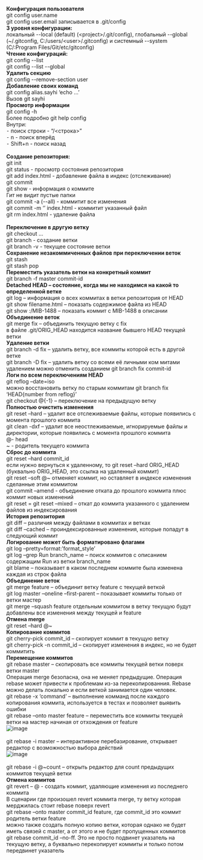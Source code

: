 **Конфигурация пользователя**<br>
git config user.name<br>
git config user.email записывается в .git/config<br>
**3 уровня конфигурации:**<br>
локальный --local (default) (\<project\>/.git/config), глобальный --global (\~/.gitconfig, C:/users/\<user\>/.gitconfig) и системный --system (C/:Program Files/Git/etc/gitconfig)<br>
**Чтение конфигураций:**<br>
git config --list <br>
git config --list --global<br>
**Удалить секцию**<br>
git config --remove-section user<br>
**Добавление своих команд**<br>
git config alias.sayhi ‘echo …’<br>
Вызов git sayhi<br>
**Просмотр информации**<br>
git config -h<br>
Более подробно git help config<br>
Внутри: <br>
 ⁃ поиск строки - “/<строка>”<br>
 ⁃ n - поиск вперёд<br>
 ⁃ Shift+n - поиск назад<br>
<br>
**Создание репозитория:**<br>
git init <br>
git status - просмотр состояния репозитория <br>
git add index.html - добавление файла в индекс (отслеживание)<br>
git commit<br>
git show - информация о коммите <br>
Гит не видит пустые папки<br>
git commit -a (--all) - коммитит все изменения<br>
git commit -m ‘’ index.html - коммитит указанный файл<br>
git rm index.html - удаление файла<br>
<br>
**Переключение в другую ветку**<br>
git checkout …<br>
git branch - создание ветки<br>
git branch -v - текущее состояние ветки<br>
**Сохранение незакоммиченных файлов при переключении веток**<br>
git stash<br>
git stash pop<br>
**Переместить указатель ветки на конкретный коммит**<br>
git branch -f master commit-id<br>
**Detached HEAD – состояние, когда мы не находимся на какой то определенной ветке**<br>
git log – информация о всех коммитах в ветки репозитория от HEAD<br>
git show filename.html – показать содержимое файла из HEAD<br>
git show :/MIB-1488 – показать коммит с MIB-1488 в описании<br>
**Объединение веток**<br>
git merge fix – объединить текущую ветку с fix<br>
в файле .git/ORIG_HEAD находится название бывшего HEAD текущей ветки<br>
**Удаление ветки**<br>
git branch -d fix – удалить ветку, все коммиты которой есть в другой ветке<br>
git branch -D fix – удалить ветку со всеми её личными ком митами<br>
удалением можно отменить созданием git branch fix commit-id<br>
**Логи по всем переключениям HEAD**<br>
git reflog –date=iso<br>
можно восстановить ветку по старым коммитам git branch fix ‘HEAD{number from reflog}’ <br>
git checkout @{-1} – переключение на предыдущую ветку<br>
**Полностью очистить изменения**<br>
git reset –hard – удалит все отслеживаемые файлы, которые появились с момента прошлого коммита<br>
git clean -dxf – удалит все неостлеживаемые, игнорируемые файлы и директории, которые появились с момента прошлого коммита<br>
@- head<br>
~ - родитель текущего коммита<br>
**Сброс до коммита**<br>
git reset –hard commit_id<br>
если нужно вернуться к удаленному, то git reset –hard ORIG_HEAD (буквально ORIG_HEAD, это ссылка на удаленный коммит)<br>
git reset –soft @~ отменяет коммит, но оставляет в индексе изменения сделанные этим коммитом<br>
git commit –amend - объединение отката до прошлого коммита плюс коммит новых изменений<br>
git reset = git reset –mixed – откат до коммита указанного с удалением файлов из индексирования<br>
**История репозитория**<br>
git diff – различия между файлами в коммитах и ветках<br>
git diff –cached – проиндексированные изменения, которые попадут в следующий коммит<br>
**Логирование может быть форматировано флагами**<br>
git log –pretty=format:’format_style’<br>
git log –grep Run branch_name – поиск коммитов с описанием содержащим Run из ветки branch_name<br>
git blame – показывает в каком последнем коммите была изменена каждая из строк файла<br>
**Объединение веток**<br>
git merge feature – объединит ветку feature с текущей веткой<br>
git log master –oneline –first-parent – показывает коммиты только от ветки мастер<br>
git merge –squash feature отдельным коммитом в ветку текущую будут добавлены все изменения между текущей и feature<br>
**Отмена merge**<br>
git reset –hard @~<br>
**Копирование коммитов**<br>
git cherry-pick commit_id – скопирует коммит в текущую ветку<br>
git cherry-pick -n commit_id – скопирует изменения в индекс, но не будет коммитить<br>
**Перемещение коммитов**<br>
git rebase master – скопировать все коммиты текущей ветки поверх ветки master<br>
 Операция merge безопасна, она не меняет предыдущие. Операция rebase может привести к проблемам из-за перекопированния. Rebase можно делать локально и если веткой занимается один человек.<br>
git rebase -x ‘command’ – выполнение комманд после каждого копирования коммита, используется в тестах и позволяет выявить ошибки<br>
git rebase –onto master feature – переместить все коммиты текущей ветки на мастер начиная от отхождения от feature<br>
![image](https://github.com/user-attachments/assets/4bdcbb6b-56ea-4cd9-aa7d-3aa8f3003128)<br>
<br>
git rebase -i master – интерактивное перебазирование, открывает редактор с возможностью выбора действий<br>
![image](https://github.com/user-attachments/assets/305f79f8-308b-430a-b759-06fdd5e45f06)<br>
<br>
git rebase -i @~count – открыть редактор для count предыдущих коммитов текущей ветки<br>
**Отмена коммитов**<br>
git revert – @ - создать коммит, удаляющие изменения из последнего коммита<br>
В сценарии где произошел revert коммита merge, ту ветку которая мерджилась стоит rebase поверх revert<br>
git rebase –onto master commit_id feature, где commit_id это коммит родитель ветки feature<br>
можно также создать полную копию ветки, которая однако не будет иметь связей с master, а от этого и не будет пропущенных коммитов <br>
git rebase commit_id –no-ff. Это не просто подвинет указатель на текущую ветку, а буквально перекопирует коммиты и только потом передвинет указатель<br>
